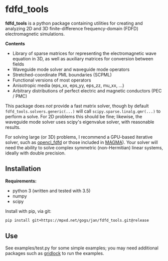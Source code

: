 # fdfd_tools

**fdfd_tools** is a python package containing utilities for
creating and analyzing 2D and 3D finite-difference frequency-domain (FDFD)
electromagnetic simulations.


**Contents**
* Library of sparse matrices for representing the electromagnetic wave
 equation in 3D, as well as auxiliary matrices for conversion between fields
* Waveguide mode solver and waveguide mode operators
* Stretched-coordinate PML boundaries (SCPML)
* Functional versions of most operators
* Anisotropic media (eps_xx, eps_yy, eps_zz, mu_xx, ...)
* Arbitrary distributions of perfect electric and magnetic conductors (PEC / PMC)

This package does *not* provide a fast matrix solver, though by default
```fdfd_tools.solvers.generic(...)``` will call
```scipy.sparse.linalg.qmr(...)``` to perform a solve.
For 2D problems this should be fine; likewise,  the waveguide mode
solver uses scipy's eigenvalue solver, with reasonable results.

For solving large (or 3D) problems, I recommend a GPU-based iterative
solver, such as [opencl_fdfd](https://mpxd.net/gogs/jan/opencl_fdfd) or
those included in [MAGMA](http://icl.cs.utk.edu/magma/index.html)). Your
solver will need the ability to solve complex symmetric (non-Hermitian)
linear systems, ideally with double precision.

## Installation

**Requirements:**
* python 3 (written and tested with 3.5)
* numpy
* scipy


Install with pip, via git:
```bash
pip install git+https://mpxd.net/gogs/jan/fdfd_tools.git@release
```

## Use

See examples/test.py for some simple examples; you may need additional
packages such as [gridlock](https://mpxd.net/gogs/jan/gridlock)
to run the examples.
